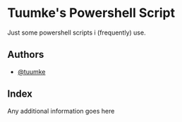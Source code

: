 # Tuumke's Powershell Script

Just some powershell scripts i (frequently) use.


## Authors

- [@tuumke](https://www.github.com/Tuumke)


## Index

Any additional information goes here

